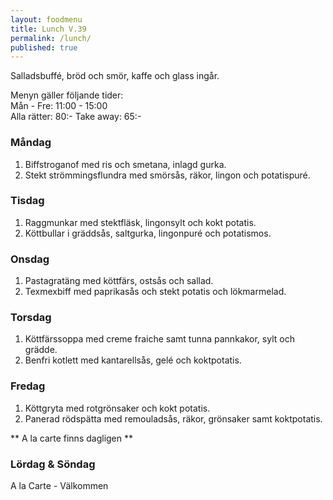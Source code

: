 ```yaml
---
layout: foodmenu
title: Lunch V.39
permalink: /lunch/
published: true
---
```

Salladsbuffé, bröd och smör, kaffe och glass ingår.

Menyn gäller följande tider:  
Mån - Fre: 11:00 - 15:00  
Alla rätter: 80:- Take away: 65:- 

### Måndag

1. Biffstroganof med ris och smetana, inlagd gurka.
2. Stekt strömmingsflundra med smörsås, räkor, lingon och potatispuré.

### Tisdag

1. Raggmunkar med stektfläsk, lingonsylt och kokt potatis.
2. Köttbullar i gräddsås, saltgurka, lingonpuré och potatismos.


### Onsdag

1. Pastagratäng med köttfärs, ostsås och sallad.
2. Texmexbiff med paprikasås och stekt potatis och lökmarmelad.

### Torsdag
 
1. Köttfärssoppa med creme fraiche samt tunna pannkakor, sylt och grädde.
2. Benfri kotlett med kantarellsås, gelé och koktpotatis.
 
### Fredag
 
1. Köttgryta med rotgrönsaker och kokt potatis.
2. Panerad rödspätta med remouladsås, räkor, grönsaker samt koktpotatis.

** A la carte finns dagligen **  

### Lördag & Söndag
A la Carte - Välkommen
